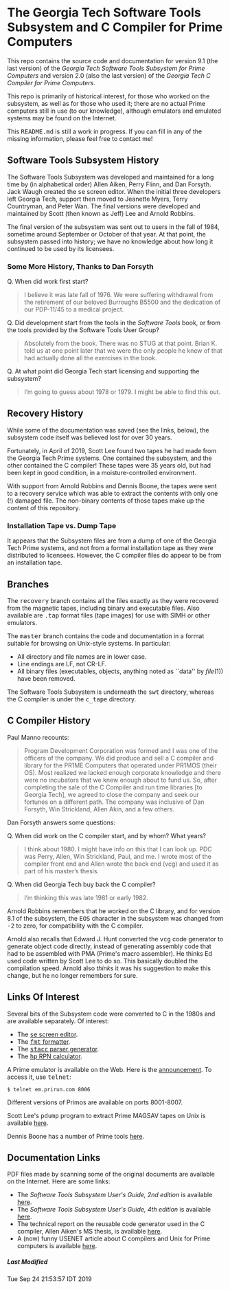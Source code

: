 # The Georgia Tech Software Tools Subsystem and C Compiler for Prime Computers

This repo contains the source code and documentation for version 9.1 (the last version) of the *Georgia Tech Software Tools Subsystem for Prime Computers* and version 2.0 (also the last version) of the *Georgia Tech C Compiler for Prime Computers*.

This repo is primarily of historical interest, for those who worked on the subsystem, as well as for those who used it; there are no actual Prime computers still in use (to our knowledge), although emulators and emulated systems may be found on the Internet.

This <tt>README.md</tt> is still a work in progress. If you can fill in any of the missing information, please feel free to contact me!

## Software Tools Subsystem History

The Software Tools Subsystem was developed and maintained for a long time by (in alphabetical order) Allen Aiken, Perry Flinn, and Dan Forsyth.  Jack Waugh created the <tt>se</tt> screen editor. When the initial three developers left Georgia Tech, support then moved to Jeanette Myers, Terry Countryman, and Peter Wan. The final versions were developed and maintained by Scott (then known as Jeff) Lee and Arnold Robbins.

The final version of the subsystem was sent out to users in the fall of 1984, sometime around September or October of that year. At that point, the subsystem passed into history; we have no knowledge about how long it continued to be used by its licensees.

### Some More History, Thanks to Dan Forsyth

Q. When did work first start?

> I believe it was late fall of 1976.  We were suffering withdrawal from the retirement of our beloved Burroughs B5500 and the dedication of our PDP-11/45 to a medical project.

Q. Did development start from the tools in the *Software Tools* book, or from the tools provided by the Software Tools User Group?

> Absolutely from the book.  There was no STUG at that point.  Brian K. told us at one point later that we were the only people he knew of that had actually done all the exercises in the book.

Q. At what point did Georgia Tech start licensing and supporting the subsystem?

> I’m going to guess about 1978 or 1979.  I might be able to find this out.


## Recovery History

While some of the documentation was saved (see the links, below), the subsystem code itself was believed lost for over 30 years.

Fortunately, in April of 2019, Scott Lee found two tapes he had made from the Georgia Tech Prime systems. One contained the subsystem, and the other contained the C compiler!  These tapes were 35 years old, but had been kept in good condition, in a moisture-controlled environment.

With support from Arnold Robbins and Dennis Boone, the tapes were sent to a recovery service which was able to extract the contents with only one (!) damaged file.  The non-binary contents of those tapes make up the content of this repository.

### Installation Tape vs. Dump Tape

It appears that the Subsystem files are from a dump of one of the Georgia Tech Prime systems, and not from a formal installation tape as they were distributed to licensees. However, the C compiler files do appear to be from an installation tape.

## Branches

The <tt>recovery</tt> branch contains all the files exactly as they were recovered from the magnetic tapes, including binary and executable files. Also available are <tt>.tap</tt> format files (tape images) for use with SIMH or other emulators.

The <tt>master</tt> branch contains the code and documentation in a format suitable for browsing on Unix-style systems. In particular:

* All directory and file names are in lower case.
* Line endings are LF, not CR-LF.
* All binary files (executables, objects, anything noted as ``data'' by *file*(1)) have been removed.

The Software Tools Subsystem is underneath the <tt>swt</tt> directory, whereas the C compiler is under the <tt>c_tape</tt> directory.

## C Compiler History

Paul Manno recounts:

> Program Development Corporation was formed and I was one of the officers of the company.  We did produce and sell a C compiler and library for the PR1ME Computers that operated under PR1MOS (their OS).  Most realized we lacked enough corporate knowledge and there were no incubators that we knew enough about to fund us.  So, after completing the sale of the C Compiler and run time libraries [to Georgia Tech], we agreed to close the company and seek our fortunes on a different path.  The company was inclusive of Dan Forsyth, Win Strickland, Allen Akin, and a few others.

Dan Forsyth answers some questions:

Q. When did work on the C compiler start, and by whom? What years?

> I think about 1980.  I might have info on this that I can look up.  PDC was Perry, Allen, Win Strickland, Paul, and me.  I wrote most of the compiler front end and Allen wrote the back end (vcg) and used it as part of his master’s thesis.

Q. When did Georgia Tech buy back the C compiler?

> I’m thinking this was late 1981 or early 1982.

Arnold Robbins remembers that he worked on the C library, and for version 8.1 of the subsystem, the <tt>EOS</tt> character in the subsystem was changed from <tt>-2</tt> to zero, for compatibility with the C compiler.

Arnold also recalls that Edward J. Hunt converted the <tt>vcg</tt> code generator to generate object code directly, instead of generating assembly code that had to be assembled with PMA (Prime's macro assembler).  He thinks Ed used code written by Scott Lee to do so. This basically doubled the compilation speed. Arnold also *thinks* it was his suggestion to make this change, but he no longer remembers for sure.

## Links Of Interest

Several bits of the Subsystem code were converted to C in the 1980s and are available separately. Of interest:

* The [<tt>se</tt> screen editor](http://se-editor.org).
* The [<tt>fmt</tt> formatter](https://github.com/arnoldrobbins/swtfmt-with-history).
* The [<tt>stacc</tt> parser generator](https://github.com/arnoldrobbins/stacc).
* The [<tt>hp</tt> RPN calculator](https://github.com/arnoldrobbins/hp).

A Prime emulator is available on the Web. Here is the [announcement](https://groups.google.com/forum/#!topic/comp.sys.prime/FRwgdMrDBqM).  To access it, use <tt>telnet</tt>:

	$ telnet em.prirun.com 8006

Different versions of Primos are available on ports 8001-8007.

Scott Lee's <tt>pdump</tt> program to extract Prime MAGSAV tapes on Unix is available [here](https://github.com/arnoldrobbins/pdump).

Dennis Boone has a number of Prime tools [here](https://bitbucket.org/kb8zqz/drbprimetools).

## Documentation Links

PDF files made by scanning some of the original documents are available on the Internet. Here are some links:

* The *Software Tools Subsystem User's Guide, 2nd edition* is available [here](http://bitsavers.org/pdf/georgiaTech/GIT-ICS-80-03_Software_Tools_Subsystem_Users_Guide_2ed_Apr80.pdf).
* The *Software Tools Subsystem User's Guide, 4th edition* is available [here](http://bitsavers.org/pdf/georgiaTech/GIT-ICS-85-08_Software_Tools_Subsystem_Users_Guide_4ed_May85.pdf).
* The technical report on the reusable code generator used in the C compiler, Allen Aiken's MS thesis, is available [here](http://bitsavers.org/pdf/prime/georgiaTech/GIT-ICS-81-16_primeCodeGen.pdf).
* A (now) funny USENET article about C compilers and Unix for Prime computers is available [here](https://groups.google.com/forum/#!topic/net.unix-wizards/y2a7uwis4sc).

##### Last Modified
Tue Sep 24 21:53:57 IDT 2019
